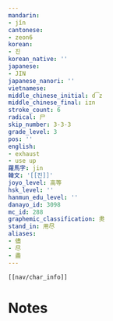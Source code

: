 ```yaml
---
mandarin:
- jǐn
cantonese:
- zeon6
korean:
- 진
korean_native: ''
japanese:
- JIN
japanese_nanori: ''
vietnamese:
middle_chinese_initial: d͡z
middle_chinese_final: iɪn
stroke_count: 6
radical: 尸
skip_number: 3-3-3
grade_level: 3
pos: ''
english:
- exhaust
- use up
羅馬字: jin
韓文: '[[진]]'
joyo_level: 高等
hsk_level: ''
hanmun_edu_level: ''
danayo_id: 3098
mc_id: 288
graphemic_classification: 㶳
stand_in: 用尽
aliases:
- 儘
- 尽
- 盡
---
```

```meta-bind-embed
[[nav/char_info]]
```

# Notes
